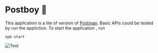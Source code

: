 # Postboy 🚀

This application is a lite of version of [Postman](https://www.postman.com/). Basic APIs could be tested by run the appliction.
To start the application , run 

```
npm start
```
![Test](https://ibb.co/nnx4dTx)
